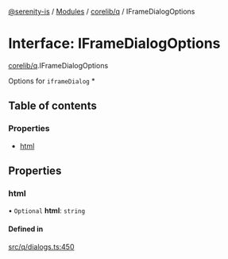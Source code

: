 [@serenity-is](../README.md) / [Modules](../modules.md) / [corelib/q](../modules/corelib_q.md) / IFrameDialogOptions

# Interface: IFrameDialogOptions

[corelib/q](../modules/corelib_q.md).IFrameDialogOptions

Options for `iframeDialog` *

## Table of contents

### Properties

- [html](corelib_q.IFrameDialogOptions.md#html)

## Properties

### html

• `Optional` **html**: `string`

#### Defined in

[src/q/dialogs.ts:450](https://github.com/serenity-is/serenity/blob/master/packages/corelib/src/q/dialogs.ts#L450)
